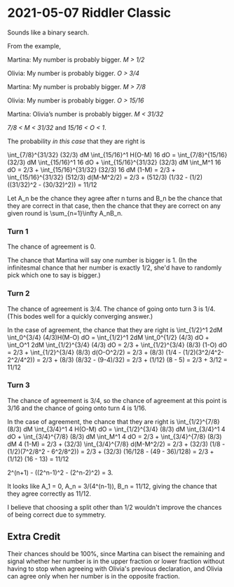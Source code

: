 2021-05-07 Riddler Classic
==========================
Sounds like a binary search.

From the example,

Martina: My number is probably bigger.  _M > 1/2_

Olivia: My number is probably bigger.  _O > 3/4_

Martina: My number is probably bigger.  _M > 7/8_

Olivia: My number is probably bigger.  _O > 15/16_

Martina: Olivia’s number is probably bigger.  _M < 31/32_

_7/8 < M < 31/32_ and _15/16 < O < 1_.

The probability _in this case_ that they are right is

\int_{7/8}^{31/32} (32/3) dM \int_{15/16}^1 H(O-M) 16 dO =
\int_{7/8}^{15/16} (32/3) dM \int_{15/16}^1 16 dO + \int_{15/16}^{31/32} (32/3) dM \int_M^1 16 dO =
2/3 + \int_{15/16}^{31/32} (32/3) 16 dM (1-M) =
2/3 + \int_{15/16}^{31/32} (512/3) d(M-M^2/2) =
2/3 + (512/3) (1/32 - (1/2)((31/32)^2 - (30/32)^2)) = 11/12

Let A_n be the chance they agree after n turns and B_n be the chance that they
are correct in that case, then the chance that they are correct on any given
round is \sum_{n=1}\infty A_nB_n.

### Turn 1
The chance of agreement is 0.

The chance that Martina will say one number is bigger is 1.  (In the
infinitesmal chance that her number is exactly 1/2, she'd have to randomly
pick which one to say is bigger.)

### Turn 2
The chance of agreement is 3/4.  The chance of going onto turn 3 is 1/4.
(This bodes well for a quickly converging answer.)

In the case of agreement, the chance that they are right is
\int_{1/2}^1 2dM \int_0^{3/4} (4/3)H(M-O) dO =
\int_{1/2}^1 2dM \int_0^{1/2} (4/3) dO + \int_O^1 2dM \int_{1/2}^{3/4} (4/3) dO =
2/3 + \int_{1/2}^{3/4} (8/3) (1-O) dO =
2/3 + \int_{1/2}^{3/4} (8/3) d(O-O^2/2) =
2/3 + (8/3) (1/4 - (1/2)(3^2/4^2-2^2/4^2)) =
2/3 + (8/3) (8/32 - (9-4)/32) =
2/3 + (1/12) (8 - 5) = 2/3 + 3/12 = 11/12

### Turn 3
The chance of agreement is 3/4, so the chance of agreement at this point
is 3/16 and the chance of going onto turn 4 is 1/16.

In the case of agreement, the chance that they are right is
\int_{1/2}^{7/8} (8/3) dM \int_{3/4}^1 4 H(O-M) dO =
\int_{1/2}^{3/4} (8/3) dM \int_{3/4}^1 4 dO + \int_{3/4}^{7/8} (8/3) dM \int_M^1 4 dO =
2/3 + \int_{3/4}^{7/8} (8/3) dM 4 (1-M) =
2/3 + (32/3) \int_{3/4}^{7/8} d(M-M^2/2) =
2/3 + (32/3) (1/8 - (1/2)(7^2/8^2 - 6^2/8^2)) =
2/3 + (32/3) (16/128 - (49 - 36)/128) =
2/3 + (1/12) (16 - 13) = 11/12

2^(n+1) - ((2^n-1)^2 - (2^n-2)^2) = 3.

It looks like A_1 = 0, A_n = 3/(4^(n-1)), B_n = 11/12, giving the chance
that they agree correctly as 11/12.

I believe that choosing a split other than 1/2 wouldn't improve the chances
of being correct due to symmetry.

Extra Credit
------------
Their chances should be 100%, since Martina can bisect the remaining and
signal whether her number is in the upper fraction or lower fraction
without having to stop when agreeing with Olivia's previous declaration,
and Olivia can agree only when her number is in the opposite fraction.

